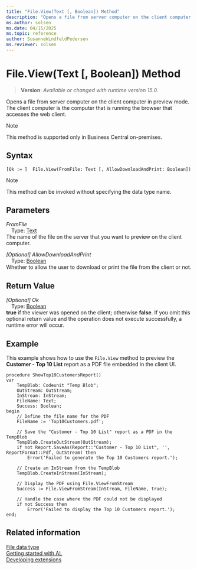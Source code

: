 ```yaml
---
title: "File.View(Text [, Boolean]) Method"
description: "Opens a file from server computer on the client computer in preview mode."
ms.author: solsen
ms.date: 04/15/2025
ms.topic: reference
author: SusanneWindfeldPedersen
ms.reviewer: solsen
---
```

[//]: # (START>DO_NOT_EDIT)
[//]: # (IMPORTANT:Do not edit any of the content between here and the END>DO_NOT_EDIT.)
[//]: # (Any modifications should be made in the .xml files in the ModernDev repo.)
# File.View(Text [, Boolean]) Method
> **Version**: _Available or changed with runtime version 15.0._

Opens a file from server computer on the client computer in preview mode. The client computer is the computer that is running the browser that accesses the web client.

> [!NOTE]
> This method is supported only in Business Central on-premises.

## Syntax
```AL
[Ok := ]  File.View(FromFile: Text [, AllowDownloadAndPrint: Boolean])
```
> [!NOTE]
> This method can be invoked without specifying the data type name.
## Parameters
*FromFile*  
&emsp;Type: [Text](../text/text-data-type.md)  
The name of the file on the server that you want to preview on the client computer.  

*[Optional] AllowDownloadAndPrint*  
&emsp;Type: [Boolean](../boolean/boolean-data-type.md)  
Whether to allow the user to download or print the file from the client or not.  


## Return Value
*[Optional] Ok*  
&emsp;Type: [Boolean](../boolean/boolean-data-type.md)  
**true** if the viewer was opened on the client; otherwise **false**. If you omit this optional return value and the operation does not execute successfully, a runtime error will occur.  


[//]: # (IMPORTANT: END>DO_NOT_EDIT)

## Example

This example shows how to use the `File.View` method to preview the **Customer - Top 10 List** report as a PDF file embedded in the client UI.

```al
procedure ShowTop10CustomersReport()
var
    TempBlob: Codeunit "Temp Blob";
    OutStream: OutStream;
    InStream: InStream;
    FileName: Text;
    Success: Boolean;
begin
    // Define the file name for the PDF
    FileName := 'Top10Customers.pdf';

    // Save the "Customer - Top 10 List" report as a PDF in the TempBlob
    TempBlob.CreateOutStream(OutStream);
    if not Report.SaveAs(Report::"Customer - Top 10 List", '', ReportFormat::Pdf, OutStream) then
        Error('Failed to generate the Top 10 Customers report.');

    // Create an InStream from the TempBlob
    TempBlob.CreateInStream(InStream);

    // Display the PDF using File.ViewFromStream
    Success := File.ViewFromStream(InStream, FileName, true);

    // Handle the case where the PDF could not be displayed
    if not Success then
        Error('Failed to display the Top 10 Customers report.');
end;
```

## Related information
[File data type](file-data-type.md)  
[Getting started with AL](../../devenv-get-started.md)  
[Developing extensions](../../devenv-dev-overview.md)